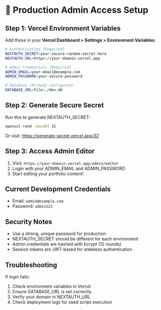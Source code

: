 # 🔐 Production Admin Access Setup

## Step 1: Vercel Environment Variables

Add these in your **Vercel Dashboard > Settings > Environment Variables**:

```bash
# Authentication (Required)
NEXTAUTH_SECRET=your-secure-random-secret-here
NEXTAUTH_URL=https://your-domain.vercel.app

# Admin Credentials (Required)
ADMIN_EMAIL=your-email@example.com
ADMIN_PASSWORD=your-secure-password

# Database (Already configured)
DATABASE_URL=file:./dev.db
```

## Step 2: Generate Secure Secret

Run this to generate NEXTAUTH_SECRET:

```bash
openssl rand -base64 32
```

Or visit: https://generate-secret.vercel.app/32

## Step 3: Access Admin Editor

1. Visit: `https://your-domain.vercel.app/admin/editor`
2. Login with your ADMIN_EMAIL and ADMIN_PASSWORD
3. Start editing your portfolio content!

## Current Development Credentials

- Email: `admin@example.com`
- Password: `admin123`

## Security Notes

- Use a strong, unique password for production
- NEXTAUTH_SECRET should be different for each environment
- Admin credentials are hashed with bcrypt (12 rounds)
- Session tokens are JWT-based for stateless authentication

## Troubleshooting

If login fails:

1. Check environment variables in Vercel
2. Ensure DATABASE_URL is set correctly
3. Verify your domain in NEXTAUTH_URL
4. Check deployment logs for seed script execution

